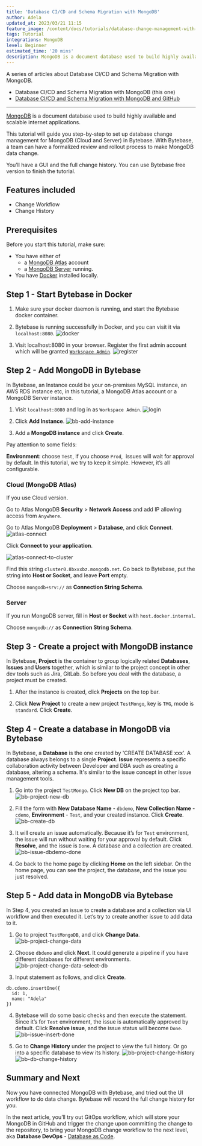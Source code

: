 ```yaml
---
title: 'Database CI/CD and Schema Migration with MongoDB'
author: Adela
updated_at: 2023/03/21 11:15
feature_image: /content/docs/tutorials/database-change-management-with-mongodb/feature-image.webp
tags: Tutorial
integrations: MongoDB
level: Beginner
estimated_time: '20 mins'
description: MongoDB is a document database used to build highly available and scalable internet applications. This tutorial will guide you step-by-step to set up database change management for MongoDB in Bytebase.
---
```


A series of articles about Database CI/CD and Schema Migration with MongoDB.

- Database CI/CD and Schema Migration with MongoDB (this one)
- [Database CI/CD and Schema Migration with MongoDB and GitHub](/docs/tutorials/database-change-management-with-mongodb-and-github)

---

[MongoDB](https://mongodb.com/) is a document database used to build highly available and scalable internet applications.

This tutorial will guide you step-by-step to set up database change management for MongoDB (Cloud and Server) in Bytebase. With Bytebase, a team can have a formalized review and rollout process to make MongoDB data change.

You’ll have a GUI and the full change history. You can use Bytebase free version to finish the tutorial.

## Features included

- Change Workflow
- Change History

## Prerequisites

Before you start this tutorial, make sure:

- You have either of
  - a [MongoDB Atlas](https://mongodb.cloud/) account
  - a [MongoDB Server](https://www.mongodb.com/try/download/community) running.
- You have [Docker](https://www.docker.com/) installed locally.

## Step 1 - Start Bytebase in Docker

1. Make sure your docker daemon is running, and start the Bytebase docker container.

   <IncludeBlock url="/docs/get-started/install/terminal-docker-run-volume"></IncludeBlock>

2. Bytebase is running successfully in Docker, and you can visit it via `localhost:8080`.
   ![docker](/content/docs/tutorials/database-change-management-with-mongodb/docker.webp)

3. Visit localhost:8080 in your browser. Register the first admin account which will be granted [`Workspace Admin`](/docs/concepts/roles-and-permissions).
   ![register](/content/docs/tutorials/database-change-management-with-mongodb/register.webp)

## Step 2 - Add MongoDB in Bytebase

In Bytebase, ​​an Instance could be your on-premises MySQL instance, an AWS RDS instance etc, in this tutorial, a MongoDB Atlas account or a MongoDB Server instance.

1. Visit `localhost:8080` and log in as `Workspace Admin`.
   ![login](/content/docs/tutorials/database-change-management-with-mongodb/login.webp)

2. Click **Add Instance**.
   ![bb-add-instance](/content/docs/tutorials/database-change-management-with-mongodb/bb-add-instance.webp)

3. Add a **MongoDB instance** and click **Create**.

Pay attention to some fields:

**Environment**: choose `Test`, if you choose `Prod`,  issues will wait for approval by default. In this tutorial, we try to keep it simple. However, it’s all configurable.

### Cloud (MongoDB Atlas)

If you use Cloud version.

Go to Atlas MongoDB **Security** > **Network Access** and add IP allowing access from `Anywhere`.

Go to Atlas MongoDB **Deployment** > **Database**, and click **Connect**.
![atlas-connect](/content/docs/tutorials/database-change-management-with-mongodb/atlas-connect.webp)

Click **Connect to your application**.

![atlas-connect-to-cluster](/content/docs/tutorials/database-change-management-with-mongodb/atlas-connect-to-cluster.webp)

Find this string `cluster0.8bxxxbz.mongodb.net`. Go back to Bytebase, put the string into **Host or Socket**, and leave **Port** empty.

Choose `mongodb+srv://` as **Connection String Schema**.

### Server

If you run MongoDB server, fill in **Host or Socket** with `host.docker.internal`.

Choose `mongodb://` as **Connection String Schema**.

## Step 3 - Create a project with MongoDB instance

In Bytebase, **Project** is the container to group logically related **Databases**, **Issues** and **Users** together, which is similar to the project concept in other dev tools such as Jira, GitLab. So before you deal with the database, a project must be created.

1. After the instance is created, click **Projects** on the top bar.

2. Click **New Project** to create a new project `TestMongo`, key is `TMG`, mode is `standard`. Click **Create**.

## Step 4 - Create a database in MongoDB via Bytebase

In Bytebase, a **Database** is the one created by 'CREATE DATABASE xxx'. A database always belongs to a single **Project**. **Issue** represents a specific collaboration activity between Developer and DBA such as creating a database, altering a schema. It's similar to the issue concept in other issue management tools.

1. Go into the project `TestMongo`. Click **New DB** on the project top bar.
   ![bb-project-new-db](/content/docs/tutorials/database-change-management-with-mongodb/bb-project-new-db.webp)

2. Fill the form with **New Database Name** - `dbdemo`, **New Collection Name** - `cdemo`, **Environment** - `Test`, and your created instance. Click **Create**.
   ![bb-create-db](/content/docs/tutorials/database-change-management-with-mongodb/bb-create-db.webp)

3. It will create an issue automatically. Because it’s for `Test` environment, the issue will run without waiting for your approval by default. Click **Resolve**, and the issue is `Done`. A database and a collection are created.
   ![bb-issue-dbdemo-done](/content/docs/tutorials/database-change-management-with-mongodb/bb-issue-dbdemo-done.webp)

4. Go back to the home page by clicking **Home** on the left sidebar. On the home page, you can see the project, the database, and the issue you just resolved.

## Step 5 - Add data in MongoDB via Bytebase

In Step 4, you created an issue to create a database and a collection via UI workflow and then executed it. Let’s try to create another issue to add data to it.

1. Go to project `TestMongoDB`, and click **Change Data**.
   ![bb-project-change-data](/content/docs/tutorials/database-change-management-with-mongodb/bb-project-change-data.webp)

2. Choose `dbdemo` and click **Next**. It could generate a pipeline if you have different databases for different environments.
   ![bb-project-change-data-select-db](/content/docs/tutorials/database-change-management-with-mongodb/bb-project-change-data-select-db.webp)

3. Input statement as follows, and click **Create**.

```other
db.cdemo.insertOne({
  id: 1,
  name: "Adela"
})
```

4. Bytebase will do some basic checks and then execute the statement. Since it’s for `Test` environment, the issue is automatically approved by default. Click **Resolve issue**, and the issue status will become `Done`.
   ![bb-issue-insert-done](/content/docs/tutorials/database-change-management-with-mongodb/bb-issue-insert-done.webp)

5. Go to **Change History** under the project to view the full history. Or go into a specific database to view its history.
   ![bb-project-change-history](/content/docs/tutorials/database-change-management-with-mongodb/bb-project-change-history.webp)
   ![bb-db-change-history](/content/docs/tutorials/database-change-management-with-mongodb/bb-db-change-history.webp)

## Summary and Next

Now you have connected MongoDB with Bytebase, and tried out the UI workflow to do data change. Bytebase will record the full change history for you.

In the next article, you’ll try out GitOps workflow, which will store your MongoDB in GitHub and trigger the change upon committing the change to the repository, to bring your MongoDB change workflow to the next level, aka **Database DevOps** - [Database as Code](/blog/database-as-code).
